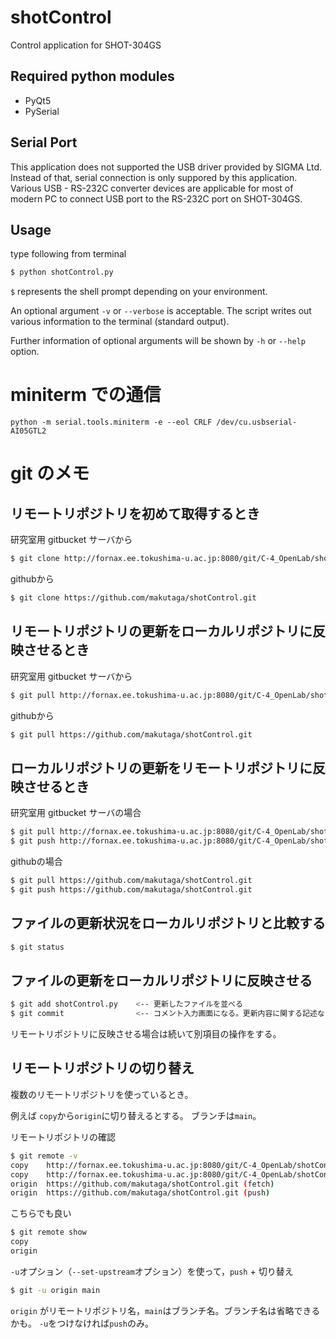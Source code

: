 # shotControl
Control application for SHOT-304GS

## Required python modules
+ PyQt5
+ PySerial

## Serial Port
This application does not supported the USB driver provided by SIGMA Ltd.
Instead of that, serial connection is only suppored by this application.
Various USB - RS-232C converter devices are applicable for most of modern PC
to connect USB port to the RS-232C port on SHOT-304GS.

## Usage
type following from terminal 
```sh
$ python shotControl.py
```
`$` represents the shell prompt depending on your environment.

An optional argument `-v` or `--verbose` is acceptable.
The script writes out various information to the terminal (standard output).

Further information of optional arguments will be shown by `-h` or `--help` option.

# miniterm での通信

```
python -m serial.tools.miniterm -e --eol CRLF /dev/cu.usbserial-AI05GTL2
```

# git のメモ
## リモートリポジトリを初めて取得するとき

研究室用 gitbucket サーバから
```sh
$ git clone http://fornax.ee.tokushima-u.ac.jp:8080/git/C-4_OpenLab/shotControl.git
```

githubから
```sh
$ git clone https://github.com/makutaga/shotControl.git
```

## リモートリポジトリの更新をローカルリポジトリに反映させるとき
研究室用 gitbucket サーバから
```sh
$ git pull http://fornax.ee.tokushima-u.ac.jp:8080/git/C-4_OpenLab/shotControl.git
```

githubから
```sh
$ git pull https://github.com/makutaga/shotControl.git
```

## ローカルリポジトリの更新をリモートリポジトリに反映させるとき
研究室用 gitbucket サーバの場合
```sh
$ git pull http://fornax.ee.tokushima-u.ac.jp:8080/git/C-4_OpenLab/shotControl.git
$ git push http://fornax.ee.tokushima-u.ac.jp:8080/git/C-4_OpenLab/shotControl.git
```

githubの場合
```sh
$ git pull https://github.com/makutaga/shotControl.git
$ git push https://github.com/makutaga/shotControl.git
```

## ファイルの更新状況をローカルリポジトリと比較する
```sh
$ git status
```

## ファイルの更新をローカルリポジトリに反映させる
```sh
$ git add shotControl.py    <-- 更新したファイルを並べる
$ git commit                <-- コメント入力画面になる。更新内容に関する記述など。
```
リモートリポジトリに反映させる場合は続いて別項目の操作をする。


## リモートリポジトリの切り替え
複数のリモートリポジトリを使っているとき。

例えば `copy`から`origin`に切り替えるとする。
ブランチは`main`。

リモートリポジトリの確認
```sh
$ git remote -v
copy	http://fornax.ee.tokushima-u.ac.jp:8080/git/C-4_OpenLab/shotControl.git (fetch)
copy	http://fornax.ee.tokushima-u.ac.jp:8080/git/C-4_OpenLab/shotControl.git (push)
origin	https://github.com/makutaga/shotControl.git (fetch)
origin	https://github.com/makutaga/shotControl.git (push)
```
こちらでも良い
```sh
$ git remote show
copy
origin
```

`-u`オプション（`--set-upstream`オプション）を使って，`push` + 切り替え
```sh
$ git -u origin main
```
`origin` がリモートリポジトリ名，`main`はブランチ名。ブランチ名は省略できるかも。
`-u`をつけなければ`push`のみ。


